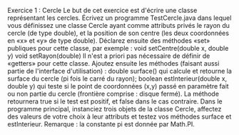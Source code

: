 Exercice 1 : Cercle
Le but de cet exercice est d'écrire une classe représentant les cercles.
Écrivez un programme TestCercle.java dans lequel vous définissez une classe Cercle ayant comme attributs privés le rayon du cercle
(de type double), et la position de son centre (les deux coordonnées en «x» et «y» de type double). Déclarez ensuite des méthodes «set» publiques pour cette classe, par exemple :
void setCentre(double x, double y) void setRayon(double)
Il n'est a priori pas nécessaire de définir de «getters» pour cette classe. Ajoutez ensuite les méthodes (faisant aussi partie de l'interface d'utilisation) :
double surface() qui calcule et retourne la surface du cercle (pi fois le carré du rayon);
boolean estInterieur(double x, double y) qui teste si le point de coordonnées (x,y) passé en paramètre fait ou non partie du cercle (frontière comprise : disque fermé). La méthode retournera true si le test est positif, et false dans le cas contraire.
Dans le programme principal, instanciez trois objets de la classe Cercle, affectez des valeurs de votre choix à leur attributs et testez vos méthodes surface et estInterieur.
Remarque : la constante pi est donnée par Math.PI.